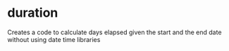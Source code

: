 # duration
Creates a code to calculate days elapsed given the start and the end date without using date time libraries
